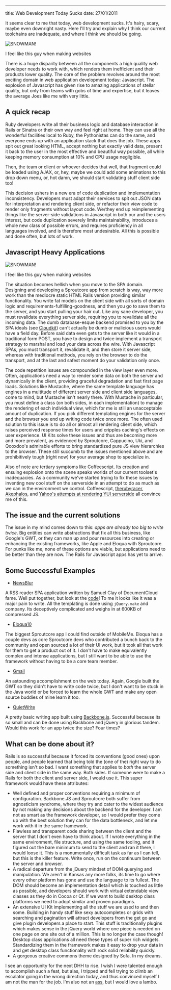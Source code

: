 --- 
title: Web Development Today Sucks
date: 27/01/2011

It seems clear to me that today, web development sucks. It's hairy, scary, maybe even downright nasty. Here I'll try and explain why I think our current toolchains are inadequate, and where I think we should be going.

<div class="pleasant right small">
  <img src="/images/abominable-snowman.jpg" alt="SNOWMAN!">
  <p>I feel like this guy when making websites</p>
</div>

There is a huge disparity between all the components a high quality web developer needs to work with, which renders them inefficient and their products lower quality. The core of the problem revolves around the most exciting domain in web application development today: Javascript. The explosion of Javascript has given rise to amazing applications of stellar quality, but only from teams with gobs of time and expertise, but it leaves the average Joes like me with very little.

## A quick recap

Ruby developers write all their business logic and database interaction in Rails or Sinatra or their own way and feel right at home. They can use all the wonderful facilities local to Ruby, the Pythonistas can do the same, and everyone ends up with an application stack that does the job. These apps spit out great looking HTML, accept nothing but exactly valid data, present it back to the user in the most effective and beautiful way possible, all while keeping memory consumption at 10% and CPU usage negligible.

Then, the team or client or whoever decides that well, that fragment could be loaded using AJAX, or, hey, maybe we could add some animations to this drop down menu, or, hot damn, we should start validating stuff client side too!

This decision ushers in a new era of code duplication and implementation inconsistency. Developers must adapt their services to spit out JSON data for interpretation and rendering client side, or refactor their view code to render only fragments without layout code. We/they end up reimplementing things like the server-side validations in Javascript in both our and the users interest, but code duplication severely limits maintainability, introduces a whole new class of possible errors, and requires proficiency in all languages involved, and is therefore most undesirable. All this is possible and done often, but lots of work.

## Javascript Heavy Applications

<div class="pleasant small">
  <img src="http://www.bite.ca/wp-content/uploads/2010/12/abominable-snowman.jpg" alt="SNOWMAN!">
  <p>I feel like this guy when making websites</p>
</div>

The situation becomes hellish when you move to the SPA domain. Designing and developing a Sproutcore app from scratch is way, way more work than the mediocre static HTML Rails version providing similar functionality. You write fat models on the client side with all sorts of domain logic and requirements-fulfilling-goodness, and then you go to save them to the server, and you start pulling your hair out. Like any sane developer, you must revalidate everything server side, requiring you to revalidate all the incoming data. The dumb database-esque backend promised to you by the SPA ideals (see [Cloudkit](http://getcloudkit.com/)) can't actually be dumb or malicious users would have a field day. Before said data even gets to the server like it would in a traditional form POST, you have to design and twice implement a transport strategy to marshal and load your data across the wire. With Javascript SPAs, you must transport it, revalidate it, and then store it server side, whereas with traditional methods, you rely on the browser to do the transport, and at the last and safest moment do your validation only once.

The code repetition issues are compounded in the view layer even more. Often, applications need a way to render some data on both the server and dynamically in the client, providing graceful degradation and fast first page loads. Solutions like Mustache, where the same template language has engines in a multitude of different server side and client side languages, come to mind, but Mustache isn't nearly there. With Mustache in particular, you must define a class (on both sides, in each implementation) to manage the rendering of each individual view, which for me is still an unacceptable amount of duplication. If you pick different templating engines for the server and the browser you end up writing code twice once more. The often used solution to this issue is to do all or almost all rendering client side, which raises perceived response times for users and cripples caching's effects on user experience. UI Kits solve these issues and thus are becoming more and more prevalent, as evidenced by Sproutcore, Cappucino, Uki, and Qooxdoo's admirable efforts to bring standardized pure JS view hierarchies to the browser. These still succumb to the issues mentioned above and are prohibitively tough (right now) for your average shop to specialize in.

Also of note are tertiary symptoms like Coffeescript. Its creation and ensuing explosion onto the scene speaks worlds of our current toolset's inadequacies. As a community we've started trying to fix these issues by inventing new cool stuff on the serverside in an attempt to do as much as we can in the environment we control. Coffeescript, [therubyracer](https://github.com/cowboyd/therubyracer), [Akephalos](https://github.com/bernerdschaefer/akephalos), and [Yahoo's attempts at rendering YUI serverside](http://www.infoq.com/interviews/node-ryan-dahl#question9) all convince me of this.

## The issue and the current solutions

The issue in my mind comes down to this: *apps are already too big to write twice*. Big entities can write abstractions that fix all this business, like Google's GWT, or they can man up and pour resources into creating or enhancing the existing frameworks, like Apple and Eloqua with Sproutcore. For punks like me, none of these options are viable, but applications need to be better than they are now. The Rails for Javascript apps has yet to arrive.

## Some Successful Examples

 - [NewsBlur](http://www.newsblur.com/)

 A RSS reader SPA application written by Samuel Clay of DocumentCloud fame. Well put together, but look at the [code](https://github.com/samuelclay/NewsBlur/tree/master/media/js/)! To me it looks like it was a major pain to write. All the templating is done using `jQuery.make` and company. Its deceptively complicated and weighs in at 600KB of compressed JS.

 - [Eloqua10](http://www.eloqua.com/products/take-the-tour.html)
 
 The biggest Sproutcore app I could find outside of MobileMe. Eloqua has a couple devs as core Sproutcore devs who contributed a bunch back to the community and open sourced a lot of their UI work, but it took all that work for them to get a product out of it. I don't have to make equivalently complex and intense applications, but I still want to be able to use the framework without having to be a core team member.

 - [Gmail](http://mail.google.com/)

 An astounding accomplishment on the web today. Again, Google built the GWT so they didn't have to write code twice, but I don't want to be stuck in the Java world or be forced to learn the whole GWT and make any open source buddies of mine learn it too.
 
 - [QuietWrite](http://www.quietwrite.com/)

 A pretty basic writing app built using [Backbone.js](http://documentcloud.github.com/backbone/). Successful because its so small and can be done using Backbone and jQuery in glorious tandem. Would this work for an app twice the size? Four times?

## What can be done about it?

Rails is so successful because it forced its conventions (good ones) upon people, and people learned that being told the (one of the) right way to do something isn't so bad. I want something that applies to _both_ the server side and client side in the same way. Both sides. If someone were to make a Rails for both the client and server side, I would use it. This super framework would have these attributes:

 - Well defined and proper conventions requiring a minimum of configuration. Backbone.JS and Sproutcore both suffer from agnosticism syndrome, where they try and cater to the widest audience by not making any decisions about the backend for the developer. I am not as smart as the framework developer, so I would prefer they come up with the best solution they can for the data bottleneck, and let me work with it in the same framework.
 - Flawless and transparent code sharing between the client and the server that I don't even have to think about. If I wrote everything in the same environment, file structure, and using the same tooling, and it figured out the bare minimum to send to the client and ran it there, I would loose it. This is a monumentally difficult task as far as I can tell, but this is the killer feature. Write once, run on the continuum between the server and browser.
 - A radical departure from the jQuery mindset of DOM querying and manipulation. We aren't in Kansas any more folks, its time to go where every other platform has gone and use the language to its fullest. The DOM should become an implementation detail which is touched as little as possible, and developers should work with virtual extendable view classes as they do in Cocoa or Qt. If we want to build desktop class platforms we need to adopt similar and proven paradigms. 
 - An extensive UI Kit implementing all the stuff we are used to and then some. Building in handy stuff like sexy autocompletes or grids with searching and pagination will attract developers from the get go and give plugin developers a place to start. This stuff is traditionally plugins which makes sense in the jQuery world where one piece is needed on one page on one site out of a million. This is no longer the case though! Desktop class applications all need these types of super rich widgets. Standardizing them in the framework makes it easy to drop your data in and get desktop class functionality with rock solid reliability quickly. 
 - A gorgeous creative commons theme designed by Sofa. In my dreams.

I see an opportunity for the next DHH to rise. I wish I were talented enough to accomplish such a feat, but alas, I tripped and fell trying to climb an escalator going in the wrong direction today, and thus convinced myself I am not the man for the job. I'm also not an [ass](http://www.codinghorror.com/blog/2008/02/douchebaggery.html), but I would love a lambo.

